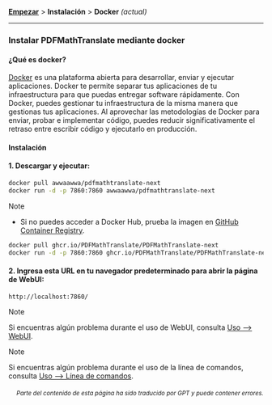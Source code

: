 [**Empezar**](./empezar.md) > **Instalación** > **Docker** _(actual)_

---

### Instalar PDFMathTranslate mediante docker

#### ¿Qué es docker?

[Docker](https://docs.docker.com/get-started/docker-overview/) es una plataforma abierta para desarrollar, enviar y ejecutar aplicaciones. Docker te permite separar tus aplicaciones de tu infraestructura para que puedas entregar software rápidamente. Con Docker, puedes gestionar tu infraestructura de la misma manera que gestionas tus aplicaciones. Al aprovechar las metodologías de Docker para enviar, probar e implementar código, puedes reducir significativamente el retraso entre escribir código y ejecutarlo en producción.

#### Instalación

<h4>1. Descargar y ejecutar:</h4>

```bash
docker pull awwaawwa/pdfmathtranslate-next
docker run -d -p 7860:7860 awwaawwa/pdfmathtranslate-next
```

> [!NOTE]
> 
> - Si no puedes acceder a Docker Hub, prueba la imagen en [GitHub Container Registry](https://github.com/PDFMathTranslate/PDFMathTranslate-next/pkgs/container/pdfmathtranslate).
> 
> ```bash
> docker pull ghcr.io/PDFMathTranslate/PDFMathTranslate-next
> docker run -d -p 7860:7860 ghcr.io/PDFMathTranslate/PDFMathTranslate-next
> ```

<h4>2. Ingresa esta URL en tu navegador predeterminado para abrir la página de WebUI:</h4>

```
http://localhost:7860/
```

> [!NOTE]
> Si encuentras algún problema durante el uso de WebUI, consulta [Uso --> WebUI](./USAGE_webui.md).

> [!NOTE]
> Si encuentras algún problema durante el uso de la línea de comandos, consulta [Uso --> Línea de comandos](./USAGE_commandline.md).
<!-- 
#### For docker deployment on cloud service:

<div>
<a href="https://www.heroku.com/deploy?template=https://github.com/PDFMathTranslate/PDFMathTranslate-next">
  <img src="https://www.herokucdn.com/deploy/button.svg" alt="Deploy" height="26"></a>
<a href="https://render.com/deploy">
  <img src="https://render.com/images/deploy-to-render-button.svg" alt="Deploy to Koyeb" height="26"></a>
<a href="https://zeabur.com/templates/5FQIGX?referralCode=reycn">
  <img src="https://zeabur.com/button.svg" alt="Deploy on Zeabur" height="26"></a>
<a href="https://app.koyeb.com/deploy?type=git&builder=buildpack&repository=github.com/PDFMathTranslate/PDFMathTranslate-next&branch=main&name=pdf-math-translate">
  <img src="https://www.koyeb.com/static/images/deploy/button.svg" alt="Deploy to Koyeb" height="26"></a>
</div>

-->

<div align="right"> 
<h6><small>Parte del contenido de esta página ha sido traducido por GPT y puede contener errores.</small></h6>